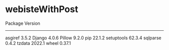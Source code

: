 # webisteWithPost

Package    Version
---------- -------
asgiref    3.5.2
Django     4.0.6
Pillow     9.2.0
pip        22.1.2
setuptools 62.3.4
sqlparse   0.4.2
tzdata     2022.1
wheel      0.37.1
